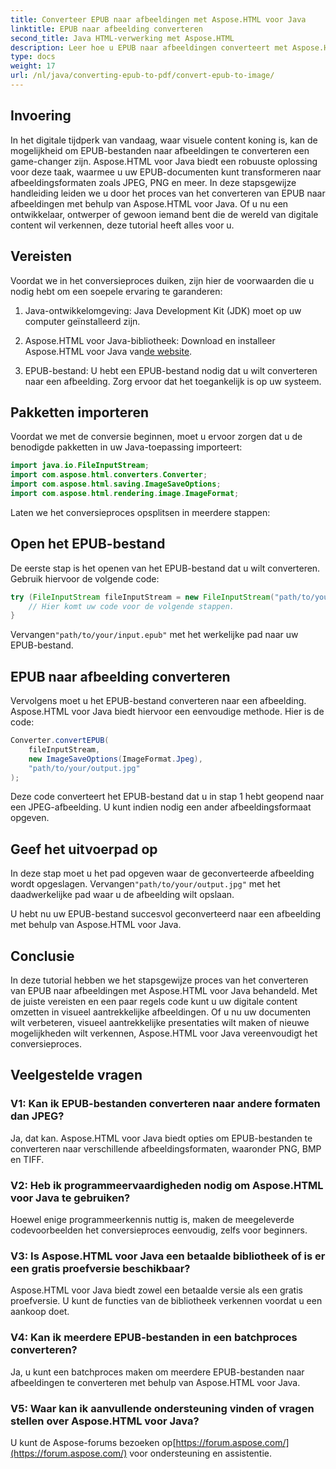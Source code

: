 ```yaml
---
title: Converteer EPUB naar afbeeldingen met Aspose.HTML voor Java
linktitle: EPUB naar afbeelding converteren
second_title: Java HTML-verwerking met Aspose.HTML
description: Leer hoe u EPUB naar afbeeldingen converteert met Aspose.HTML voor Java. Transformeer uw digitale content moeiteloos. Inclusief stapsgewijze handleiding.
type: docs
weight: 17
url: /nl/java/converting-epub-to-pdf/convert-epub-to-image/
---
```


## Invoering

In het digitale tijdperk van vandaag, waar visuele content koning is, kan de mogelijkheid om EPUB-bestanden naar afbeeldingen te converteren een game-changer zijn. Aspose.HTML voor Java biedt een robuuste oplossing voor deze taak, waarmee u uw EPUB-documenten kunt transformeren naar afbeeldingsformaten zoals JPEG, PNG en meer. In deze stapsgewijze handleiding leiden we u door het proces van het converteren van EPUB naar afbeeldingen met behulp van Aspose.HTML voor Java. Of u nu een ontwikkelaar, ontwerper of gewoon iemand bent die de wereld van digitale content wil verkennen, deze tutorial heeft alles voor u.

## Vereisten

Voordat we in het conversieproces duiken, zijn hier de voorwaarden die u nodig hebt om een soepele ervaring te garanderen:

1. Java-ontwikkelomgeving: Java Development Kit (JDK) moet op uw computer geïnstalleerd zijn.

2.  Aspose.HTML voor Java-bibliotheek: Download en installeer Aspose.HTML voor Java van[de website](https://releases.aspose.com/html/java/).

3. EPUB-bestand: U hebt een EPUB-bestand nodig dat u wilt converteren naar een afbeelding. Zorg ervoor dat het toegankelijk is op uw systeem.

## Pakketten importeren

Voordat we met de conversie beginnen, moet u ervoor zorgen dat u de benodigde pakketten in uw Java-toepassing importeert:

```java
import java.io.FileInputStream;
import com.aspose.html.converters.Converter;
import com.aspose.html.saving.ImageSaveOptions;
import com.aspose.html.rendering.image.ImageFormat;
```

Laten we het conversieproces opsplitsen in meerdere stappen:

## Open het EPUB-bestand

De eerste stap is het openen van het EPUB-bestand dat u wilt converteren. Gebruik hiervoor de volgende code:

```java
try (FileInputStream fileInputStream = new FileInputStream("path/to/your/input.epub")) {
    // Hier komt uw code voor de volgende stappen.
}
```

 Vervangen`"path/to/your/input.epub"` met het werkelijke pad naar uw EPUB-bestand.

## EPUB naar afbeelding converteren

Vervolgens moet u het EPUB-bestand converteren naar een afbeelding. Aspose.HTML voor Java biedt hiervoor een eenvoudige methode. Hier is de code:

```java
Converter.convertEPUB(
    fileInputStream,
    new ImageSaveOptions(ImageFormat.Jpeg),
    "path/to/your/output.jpg"
);
```

Deze code converteert het EPUB-bestand dat u in stap 1 hebt geopend naar een JPEG-afbeelding. U kunt indien nodig een ander afbeeldingsformaat opgeven.

## Geef het uitvoerpad op

In deze stap moet u het pad opgeven waar de geconverteerde afbeelding wordt opgeslagen. Vervangen`"path/to/your/output.jpg"` met het daadwerkelijke pad waar u de afbeelding wilt opslaan.

U hebt nu uw EPUB-bestand succesvol geconverteerd naar een afbeelding met behulp van Aspose.HTML voor Java.

## Conclusie

In deze tutorial hebben we het stapsgewijze proces van het converteren van EPUB naar afbeeldingen met Aspose.HTML voor Java behandeld. Met de juiste vereisten en een paar regels code kunt u uw digitale content omzetten in visueel aantrekkelijke afbeeldingen. Of u nu uw documenten wilt verbeteren, visueel aantrekkelijke presentaties wilt maken of nieuwe mogelijkheden wilt verkennen, Aspose.HTML voor Java vereenvoudigt het conversieproces.

## Veelgestelde vragen

### V1: Kan ik EPUB-bestanden converteren naar andere formaten dan JPEG?
Ja, dat kan. Aspose.HTML voor Java biedt opties om EPUB-bestanden te converteren naar verschillende afbeeldingsformaten, waaronder PNG, BMP en TIFF.

### V2: Heb ik programmeervaardigheden nodig om Aspose.HTML voor Java te gebruiken?
Hoewel enige programmeerkennis nuttig is, maken de meegeleverde codevoorbeelden het conversieproces eenvoudig, zelfs voor beginners.

### V3: Is Aspose.HTML voor Java een betaalde bibliotheek of is er een gratis proefversie beschikbaar?
Aspose.HTML voor Java biedt zowel een betaalde versie als een gratis proefversie. U kunt de functies van de bibliotheek verkennen voordat u een aankoop doet.

### V4: Kan ik meerdere EPUB-bestanden in een batchproces converteren?
Ja, u kunt een batchproces maken om meerdere EPUB-bestanden naar afbeeldingen te converteren met behulp van Aspose.HTML voor Java.

### V5: Waar kan ik aanvullende ondersteuning vinden of vragen stellen over Aspose.HTML voor Java?
 U kunt de Aspose-forums bezoeken op[https://forum.aspose.com/](https://forum.aspose.com/) voor ondersteuning en assistentie.